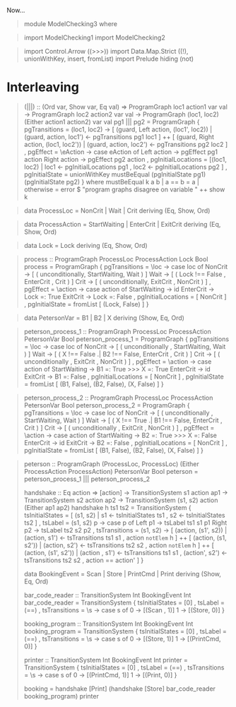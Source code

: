Now...

> module ModelChecking3 where

> import ModelChecking1
> import ModelChecking2

> import Control.Arrow ((>>>))
> import Data.Map.Strict ((!), unionWithKey, insert, fromList)
> import Prelude hiding (not)

Interleaving
============

> (|||) :: (Ord var, Show var, Eq val)
>       => ProgramGraph loc1 action1 var val
>       -> ProgramGraph loc2 action2 var val
>       -> ProgramGraph (loc1, loc2) (Either action1 action2) var val
> pg1 ||| pg2 = ProgramGraph
>   { pgTransitions = \(loc1, loc2) ->
>       [ (guard, Left action,  (loc1', loc2)) | (guard, action, loc1') <- pgTransitions pg1 loc1 ] ++
>       [ (guard, Right action, (loc1, loc2')) | (guard, action, loc2') <- pgTransitions pg2 loc2 ]
>   , pgEffect = \eAction -> case eAction of
>       Left  action -> pgEffect pg1 action
>       Right action -> pgEffect pg2 action
>   , pgInitialLocations = [(loc1, loc2) | loc1 <- pgInitialLocations pg1
>                                        , loc2 <- pgInitialLocations pg2 ]
>   , pgInitialState = unionWithKey mustBeEqual (pgInitialState pg1) (pgInitialState pg2)
>   }
>   where mustBeEqual k a b | a == b = a
>                           | otherwise = error $ "program graphs disagree on variable " ++ show k

> data ProcessLoc = NonCrit | Wait | Crit
>   deriving (Eq, Show, Ord)

> data ProcessAction = StartWaiting | EnterCrit | ExitCrit
>   deriving (Eq, Show, Ord)

> data Lock = Lock deriving (Eq, Show, Ord)

> process :: ProgramGraph ProcessLoc ProcessAction Lock Bool
> process = ProgramGraph
>   { pgTransitions = \loc -> case loc of
>       NonCrit -> [ ( unconditionally, StartWaiting, Wait    ) ]
>       Wait    -> [ ( Lock !== False , EnterCrit   , Crit    ) ]
>       Crit    -> [ ( unconditionally, ExitCrit    , NonCrit ) ]
>   , pgEffect = \action -> case action of
>       StartWaiting -> id
>       EnterCrit    -> Lock =: True
>       ExitCrit     -> Lock =: False
>   , pgInitialLocations = [ NonCrit ]
>   , pgInitialState = fromList [ (Lock, False) ]
>   }

> data PetersonVar = B1
>                  | B2
>                  | X
>   deriving (Show, Eq, Ord)

> peterson_process_1 :: ProgramGraph ProcessLoc ProcessAction PetersonVar Bool
> peterson_process_1 = ProgramGraph
>   { pgTransitions = \loc -> case loc of
>       NonCrit -> [ ( unconditionally            , StartWaiting, Wait    ) ]
>       Wait    -> [ ( X !== False .| B2 !== False, EnterCrit   , Crit    ) ]
>       Crit    -> [ ( unconditionally            , ExitCrit    , NonCrit ) ]
>   , pgEffect = \action -> case action of
>       StartWaiting -> B1 =: True >>> X =: True
>       EnterCrit    -> id
>       ExitCrit     -> B1 =: False
>   , pgInitialLocations = [ NonCrit ]
>   , pgInitialState = fromList [ (B1, False), (B2, False), (X, False) ]
>   }

> peterson_process_2 :: ProgramGraph ProcessLoc ProcessAction PetersonVar Bool
> peterson_process_2 = ProgramGraph
>   { pgTransitions = \loc -> case loc of
>       NonCrit -> [ ( unconditionally           , StartWaiting, Wait    ) ]
>       Wait    -> [ ( X !== True .| B1 !== False, EnterCrit   , Crit    ) ]
>       Crit    -> [ ( unconditionally           , ExitCrit    , NonCrit ) ]
>   , pgEffect = \action -> case action of
>       StartWaiting -> B2 =: True >>> X =: False
>       EnterCrit    -> id
>       ExitCrit     -> B2 =: False
>   , pgInitialLocations = [ NonCrit ]
>   , pgInitialState = fromList [ (B1, False), (B2, False), (X, False) ]
>   }

> peterson :: ProgramGraph (ProcessLoc, ProcessLoc) (Either ProcessAction ProcessAction) PetersonVar Bool
> peterson = peterson_process_1 ||| peterson_process_2
>
> handshake :: Eq action
>           => [action]
>           -> TransitionSystem s1 action ap1
>           -> TransitionSystem s2 action ap2
>           -> TransitionSystem (s1, s2) action (Either ap1 ap2)
> handshake h ts1 ts2 = TransitionSystem
>   { tsInitialStates = [ (s1, s2) | s1 <- tsInitialStates ts1
>                                  , s2 <- tsInitialStates ts2 ]
>   , tsLabel = \(s1, s2) p -> case p of
>       Left  p1 -> tsLabel ts1 s1 p1
>       Right p2 -> tsLabel ts2 s2 p2
>   , tsTransitions = \(s1, s2) ->
>       [ (action, (s1', s2))  | (action, s1') <- tsTransitions ts1 s1
>                              , action `notElem` h ] ++
>       [ (action, (s1, s2'))  | (action, s2') <- tsTransitions ts2 s2
>                              , action `notElem` h ] ++
>       [ (action, (s1', s2')) | (action , s1') <- tsTransitions ts1 s1
>                              , (action', s2') <- tsTransitions ts2 s2
>                              , action == action' ]
>   }
>
> data BookingEvent = Scan | Store | PrintCmd | Print
>   deriving (Show, Eq, Ord)
>
> bar_code_reader :: TransitionSystem Int BookingEvent Int
> bar_code_reader = TransitionSystem
>   { tsInitialStates = [0]
>   , tsLabel = (==)
>   , tsTransitions = \s -> case s of
>       0 -> [(Scan , 1)]
>       1 -> [(Store, 0)]
>   }
>
> booking_program :: TransitionSystem Int BookingEvent Int
> booking_program = TransitionSystem
>   { tsInitialStates = [0]
>   , tsLabel = (==)
>   , tsTransitions = \s -> case s of
>       0 -> [(Store, 1)]
>       1 -> [(PrintCmd, 0)]
>   }
>
> printer :: TransitionSystem Int BookingEvent Int
> printer = TransitionSystem
>   { tsInitialStates = [0]
>   , tsLabel = (==)
>   , tsTransitions = \s -> case s of
>       0 -> [(PrintCmd, 1)]
>       1 -> [(Print, 0)]
>   }
>
> booking = handshake [Print]
>   (handshake [Store] bar_code_reader booking_program)
>   printer
